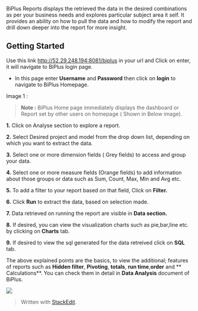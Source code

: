  BiPlus Reports displays the retrieved the data in the desired combinations as per your business needs and explores particular subject area it self. It provides an ability on how to pull the data and how to modify the report and drill down deeper into the report for more insight.

## Getting Started

Use this link http://52.29.248.194:8081/biplus in your url and Click on enter, it will navigate to BiPlus login page. 

-  In this page enter **Username** and **Password** then click on **login** to navigate to BiPlus Homepage. 

Image 1 :

> **Note :** BiPlus Home page immediately displays the dashboard or Report set by other users on homepage ( Shown in Below image).

**1.** Click on Analyse section to explore a report.

**2.** Select Desired project and model from the drop down list, depending on which you want to extract the data.

**3.**  Select one or more dimension fields ( Grey fields) to access and group your data.

**4.** Select one or more measure fields (Orange fields) to add information about those groups or data such as Sum, Count, Max, Min and  Avg etc. 

**5.** To add a filter to your report based on that field, Click on **Filter.**
 
 **6.** Click **Run** to extract the data, based on selection made.

**7.** Data retrieved on running the report are visible in **Data section.** 

**8.** If desired, you can view the visualization charts such as pie,bar,line etc. by clicking on **Charts** tab.

**9.** If desired to view the sql generated for the data retreived click on **SQL** tab. 

The above explained points are the basics, to view the additional; features of reports such as **Hidden filter**, **Pivoting**,  **totals**, **run time**,**order** and ** Calculations**. You can check them in detail in **Data Analysis** document of BiPlus.
 
![
](https://raw.githubusercontent.com/sv18042016/fp1/master/images/filter_ur.png)
> Written with [StackEdit](https://stackedit.io/).
<!--stackedit_data:
eyJoaXN0b3J5IjpbMTA0MzUxMDU3LDYzNDk0NTk4MSwxOTQ5Nz
E0NDc1LC0xMTg3NjUzNTEzLC05MTQ2NzQ0ODcsMjE0NzE3MDkw
OCwyOTQ2NTUxNDYsMTM4NTIxNDM3Niw5NDQyNzUwOTgsMTQ2OD
U3Mjk4MCwtNzYwNDE3MTE4XX0=
-->